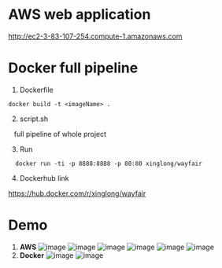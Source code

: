 # AWS web application
http://ec2-3-83-107-254.compute-1.amazonaws.com

# Docker full pipeline

1. Dockerfile
  ```
  docker build -t <imageName> .
  ```
2. script.sh

  &nbsp;&nbsp; full pipeline of whole project
  
3. Run

```
  docker run -ti -p 8888:8888 -p 80:80 xinglong/wayfair
```

4. Dockerhub link  

https://hub.docker.com/r/xinglong/wayfair

# Demo
1. **AWS**
![image](https://github.com/xinglongjia/info7390_group6/blob/master/Wayfair%20e-commerce/presentation_image/aws.png)
![image](https://github.com/xinglongjia/info7390_group6/blob/master/Wayfair%20e-commerce/presentation_image/aws-index.png)
![image](https://github.com/xinglongjia/info7390_group6/blob/master/Wayfair%20e-commerce/presentation_image/aws-classification.png)
![image](https://github.com/xinglongjia/info7390_group6/blob/master/Wayfair%20e-commerce/presentation_image/aws-regression.png)
![image](https://github.com/xinglongjia/info7390_group6/blob/master/Wayfair%20e-commerce/presentation_image/aws-eda.png)
![image](https://github.com/xinglongjia/info7390_group6/blob/master/Wayfair%20e-commerce/presentation_image/aws-aboutus.png)
2. **Docker**
![image](https://github.com/xinglongjia/info7390_group6/blob/master/Wayfair%20e-commerce/presentation_image/docker-notebook.png)
![image](https://github.com/xinglongjia/info7390_group6/blob/master/Wayfair%20e-commerce/presentation_image/docker-web.png)


